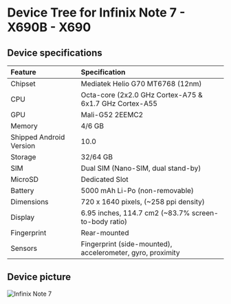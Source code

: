 # Device Tree for Infinix Note 7 - X690B - X690

## Device specifications

| Feature                 | Specification                                                   |
| :---------------------- | :---------------------------------------------------------------|
| Chipset                 | Mediatek Helio G70 MT6768 (12nm)                                |
| CPU                     | Octa-core (2x2.0 GHz Cortex-A75 & 6x1.7 GHz Cortex-A55          |
| GPU                     | Mali-G52 2EEMC2                                                 |
| Memory                  | 4/6 GB                                                          |
| Shipped Android Version | 10.0                                                            |
| Storage                 | 32/64 GB                                                        |
| SIM                     | Dual SIM (Nano-SIM, dual stand-by)                              |
| MicroSD                 | Dedicated Slot                                                  |
| Battery                 | 5000 mAh Li-Po (non-removable)                                  |
| Dimensions              | 720 x 1640 pixels, (~258 ppi density)                           |
| Display                 | 6.95 inches, 114.7 cm2 (~83.7% screen-to-body ratio)            |
| Fingerprint             | Rear-mounted                                                    |
| Sensors                 | Fingerprint (side-mounted), accelerometer, gyro, proximity      |

## Device picture

![Infinix Note 7](https://fdn2.gsmarena.com/vv/pics/infinix/infinix-note7-1.jpg)
